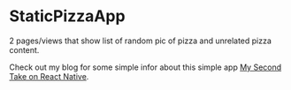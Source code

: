 # StaticPizzaApp

2 pages/views that show list of random pic of pizza and unrelated pizza content. 

Check out my blog for some simple infor about this simple app [My Second Take on React Native](http://arvindandrion.com/articles/my-second-take-on-react-native/ "My Second Take on React Native").

